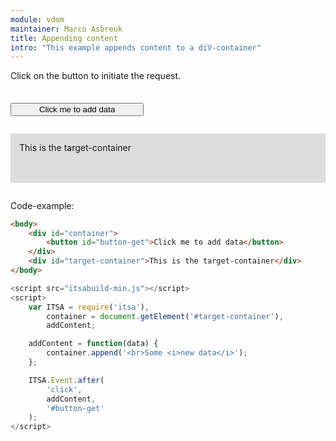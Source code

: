 ```yaml
---
module: vdom
maintainer: Marco Asbreuk
title: Appending content
intro: "This example appends content to a diV-container"
---
```


<style type="text/css">
    #container {
        margin: 2em 0;
        min-height: 2em;
    }
    #container button {
        margin-top: 0.5em;
        min-width: 16em;
    }
    #target-container {
        margin: 2em 0;
        padding: 1em;
        min-height: 3.6em;
        background-color: #ddd;
    }
</style>

Click on the button to initiate the request.

<div id="container">
    <button id="button-get" class="pure-button pure-button-primary pure-button-bordered">Click me to add data</button>
</div>
<div id="target-container">This is the target-container</div>

Code-example:

```html
<body>
    <div id="container">
        <button id="button-get">Click me to add data</button>
    </div>
    <div id="target-container">This is the target-container</div>
</body>
```

```js
<script src="itsabuild-min.js"></script>
<script>
    var ITSA = require('itsa'),
        container = document.getElement('#target-container'),
        addContent;

    addContent = function(data) {
        container.append('<br>Some <i>new data</i>');
    };

    ITSA.Event.after(
        'click',
        addContent,
        '#button-get'
    );
</script>
```

<script src="../../dist/itsabuild-min.js"></script>
<script>
    var ITSA = require('itsa'),
        container = document.getElement('#target-container'),
        addContent;

    addContent = function(data) {
        container.append('<br>Some <i>new data</i>');
    };

    ITSA.Event.after(
        'click',
        addContent,
        '#button-get'
    );
</script>